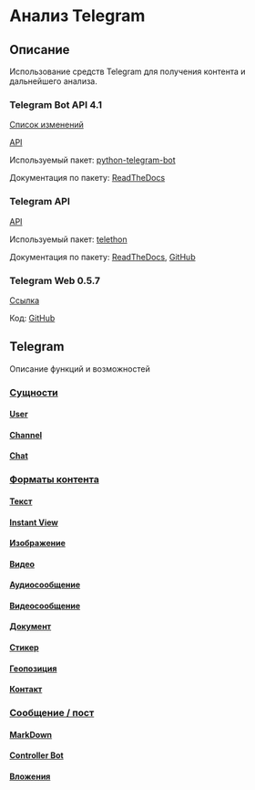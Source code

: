 # Анализ Telegram

## Описание
Использование средств Telegram для получения контента и дальнейшего анализа.

### Telegram Bot API 4.1
[Список изменений](https://core.telegram.org/bots/api#august-27-2018)

[API](https://core.telegram.org/bots/api#making-requests)

Используемый пакет: [python-telegram-bot](https://github.com/python-telegram-bot/python-telegram-bot)

Документация по пакету: [ReadTheDocs](https://python-telegram-bot.readthedocs.io/en/stable/)

### Telegram API
[API](https://core.telegram.org/methods)

Используемый пакет: [telethon](https://github.com/LonamiWebs/Telethon)

Документация по пакету: [ReadTheDocs](https://telethon.readthedocs.io/en/stable/), [GitHub](https://lonamiwebs.github.io/Telethon/)

### Telegram Web 0.5.7
[Ссылка](https://web.telegram.org/#/login)

Код: [GitHub](https://github.com/zhukov/webogram)

## Telegram
Описание функций и возможностей

### [Сущности](wiki/Сущности-диалогов)
#### [User](wiki/Сущности-диалогов#entity-user)
#### [Channel](wiki/Сущности-диалогов#entity-channel)
#### [Chat](wiki/Сущности-диалогов#entity-chat)

### [Форматы контента](wiki/Форматы-контента)
#### [Текст](wiki/Функционал-и-возможности#post-markdown)
#### [Instant View](wiki/Функционал-и-возможности#content-instant-view)
#### [Изображение](wiki/Функционал-и-возможности#content-image)
#### [Видео](wiki/Функционал-и-возможности#content-video)
#### [Аудиосообщение](wiki/Функционал-и-возможности#content-audio-message)
#### [Видеосообщение](wiki/Функционал-и-возможности#content-video-message)
#### [Документ](wiki/Функционал-и-возможности#content-document)
#### [Стикер](wiki/Функционал-и-возможности#content-sticker)
#### [Геопозиция](wiki/Функционал-и-возможности#content-geo)
#### [Контакт](wiki/Функционал-и-возможности#content-contact)

### [Сообщение / пост](wiki/Функционал-и-возможности)
#### [MarkDown](wiki/Функционал-и-возможности#post-markdown)
#### [Controller Bot](wiki/Функционал-и-возможности#post-controllerbot)
#### [Вложения](wiki/Функционал-и-возможности#post-attachments)